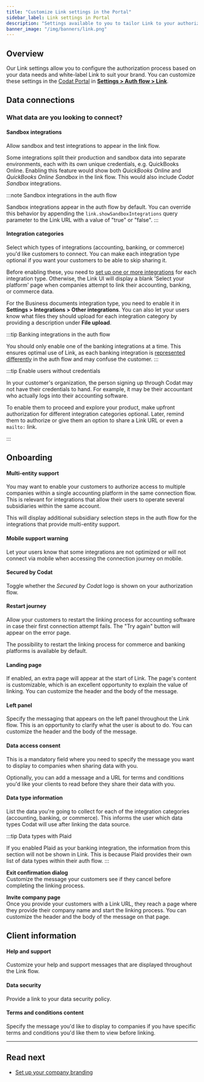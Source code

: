 ```yaml
---
title: "Customize Link settings in the Portal"
sidebar_label: Link settings in Portal
description: "Settings available to you to tailor Link to your authorization journey's needs"
banner_image: "/img/banners/link.png"
---
```


## Overview

Our Link settings allow you to configure the authorization process based on your data needs and white-label Link to suit your brand. You can customize these settings in the [Codat Portal](https://app.codat.io/) in **[Settings > Auth flow > Link](https://app.codat.io/settings/link-settings)**.

## Data connections

### What data are you looking to connect?

#### Sandbox integrations

Allow sandbox and test integrations to appear in the link flow. 

Some integrations split their production and sandbox data into separate environments, each with its own unique credentials, e.g. QuickBooks Online. Enabling this feature would show both _QuickBooks Online_ and _QuickBooks Online Sandbox_ in the link flow. This would also include _Codat Sandbox_ integrations.

:::note Sandbox integrations in the auth flow

Sandbox integrations appear in the auth flow by default. You can override this behavior by appending the `link.showSandboxIntegrations` query parameter to the Link URL with a value of "true" or "false".
:::

#### Integration categories

Select which types of integrations (accounting, banking, or commerce) you'd like customers to connect. You can make each integration type optional if you want your customers to be able to skip sharing it.

Before enabling these, you need to [set up one or more integrations](/core-concepts/integrations) for each integration type. Otherwise, the Link UI will display a blank 'Select your platform' page when companies attempt to link their accounting, banking, or commerce data.

For the Business documents integration type, you need to enable it in **Settings > Integrations > Other integrations**. You can also let your users know what files they should upload for each integration category by providing a description under **File upload**.

:::tip Banking integrations in the auth flow

You should only enable one of the banking integrations at a time. This ensures optimal use of Link, as each banking integration is [represented differently](/integrations/banking/overview#banking-integrations-in-the-authorization-flow) in the auth flow and may confuse the customer.
:::

:::tip Enable users without credentials

In your customer's organization, the person signing up through Codat may not have their credentials to hand. For example, it may be their accountant who actually logs into their accounting software.

To enable them to proceed and explore your product, make upfront authorization for different integration categories optional. Later, remind them to authorize or give them an option to share a Link URL or even a `mailto:` link.

:::


## Onboarding

#### Multi-entity support

You may want to enable your customers to authorize access to multiple companies within a single accounting platform in the same connection flow. This is relevant for integrations that allow their users to operate several subsidiaries within the same account.

This will display additional subsidiary selection steps in the auth flow for the integrations that provide multi-entity support.

#### Mobile support warning  
Let your users know that some integrations are not optimized or will not connect via mobile when accessing the connection journey on mobile.

#### Secured by Codat
Toggle whether the _Secured by Codat_ logo is shown on your authorization flow.

#### Restart journey  
Allow your customers to restart the linking process for accounting software in case their first connection attempt fails. The "Try again" button will appear on the error page.

The possibility to restart the linking process for commerce and banking platforms is available by default.

#### Landing page  
If enabled, an extra page will appear at the start of Link. The page's content is customizable, which is an excellent opportunity to explain the value of linking. You can customize the header and the body of the message.

#### Left panel  
Specify the messaging that appears on the left panel throughout the Link flow. This is an opportunity to clarify what the user is about to do. You can customize the header and the body of the message.

#### Data access consent  
This is a mandatory field where you need to specify the message you want to display to companies when sharing data with you.

Optionally, you can add a message and a URL for terms and conditions you'd like your clients to read before they share their data with you.

#### Data type information  
List the data you're going to collect for each of the integration categories (accounting, banking, or commerce). This informs the user which data types Codat will use after linking the data source. 

:::tip Data types with Plaid

If you enabled Plaid as your banking integration, the information from this section will not be shown in Link. This is because Plaid provides their own list of data types within their auth flow.
:::

**Exit confirmation dialog**  
Customize the message your customers see if they cancel before completing the linking process.

**Invite company page**  
Once you provide your customers with a Link URL, they reach a page where they provide their company name and start the linking process. You can customize the header and the body of the message on that page.

## Client information

#### Help and support  
Customize your help and support messages that are displayed throughout the Link flow.

#### Data security
Provide a link to your data security policy.

#### Terms and conditions content  
Specify the message you'd like to display to companies if you have specific terms and conditions you'd like them to view before linking.

---

## Read next

- [Set up your company branding](/auth-flow/customize/branding)
